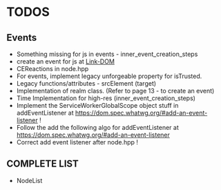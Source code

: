 # TODOS

## Events
- Something missing for js in events - inner_event_creation_steps
- create an event for js at [Link-DOM](https://dom.spec.whatwg.org/#concept-event-create)
- CEReactions in node.hpp
- For events, implement legacy unforgeable property for isTrusted.
- Legacy functions/attributes - srcElement (target)
- Implementation of realm class. (Refer to page 13 - to create an event)
- Time Implementation for high-res (inner_event_creation_steps)
- Implement the ServiceWorkerGlobalScope object stuff in addEventListener at https://dom.spec.whatwg.org/#add-an-event-listener !
- Follow the add the following algo for addEventListener at https://dom.spec.whatwg.org/#add-an-event-listener
- Correct add event listener after node.hpp !



## COMPLETE LIST
- NodeList